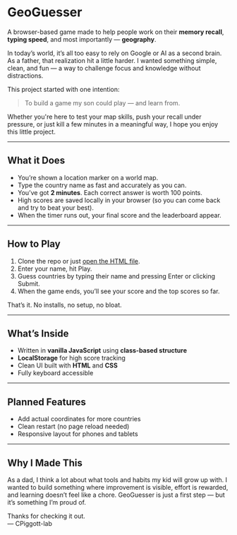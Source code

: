 # GeoGuesser

A browser-based game made to help people work on their **memory recall**, **typing speed**, and most importantly — **geography**.

In today’s world, it’s all too easy to rely on Google or AI as a second brain. As a father, that realization hit a little harder. I wanted something simple, clean, and fun — a way to challenge focus and knowledge without distractions.  

This project started with one intention:  
> To build a game my son could play — and learn from.  

Whether you're here to test your map skills, push your recall under pressure, or just kill a few minutes in a meaningful way, I hope you enjoy this little project.

---

## What it Does

- You’re shown a location marker on a world map.
- Type the country name as fast and accurately as you can.
- You’ve got **2 minutes**. Each correct answer is worth 100 points.
- High scores are saved locally in your browser (so you can come back and try to beat your best).
- When the timer runs out, your final score and the leaderboard appear.

---

## How to Play

1. Clone the repo or just [open the HTML file](#).
2. Enter your name, hit Play.
3. Guess countries by typing their name and pressing Enter or clicking Submit.
4. When the game ends, you’ll see your score and the top scores so far.

That’s it. No installs, no setup, no bloat.

---

## What’s Inside

- Written in **vanilla JavaScript** using **class-based structure**
- **LocalStorage** for high score tracking
- Clean UI built with **HTML** and **CSS**
- Fully keyboard accessible

---

## Planned Features

- Add actual coordinates for more countries  
- Clean restart (no page reload needed)  
- Responsive layout for phones and tablets  

---

## Why I Made This

As a dad, I think a lot about what tools and habits my kid will grow up with. I wanted to build something where improvement is visible, effort is rewarded, and learning doesn’t feel like a chore. GeoGuesser is just a first step — but it’s something I’m proud of.

Thanks for checking it out.  
— CPiggott-lab
